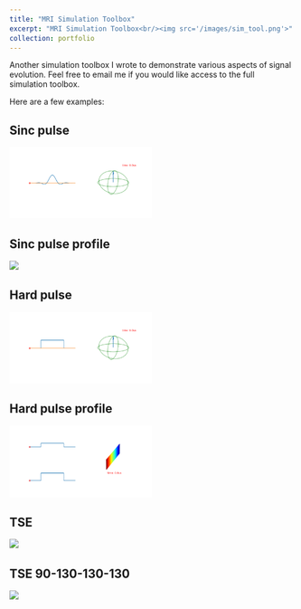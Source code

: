 ```yaml
---
title: "MRI Simulation Toolbox"
excerpt: "MRI Simulation Toolbox<br/><img src='/images/sim_tool.png'>"
collection: portfolio
---
```


Another simulation toolbox I wrote to demonstrate various aspects of signal evolution. Feel free to email me if you would like access to the full simulation toolbox. 

Here are a few examples: 

## Sinc pulse

<img src="/images/sinc_pulse.gif" width="50%">

## Sinc pulse profile 

<img src="/images/sinc_slice_profile.gif" width="50%">

## Hard pulse 

<img src="/images/hard_pulse.gif" width="50%">

## Hard pulse profile 

<img src="/images/hard_pulse_slice_profile.gif" width="50%">

## TSE

<img src="/images/TSE.gif" width="50%">

## TSE 90-130-130-130

<img src="/images/tse_130.gif" width="50%">
